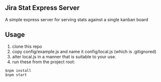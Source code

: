 Jira Stat Express Server
------------------------

A simple express server for serving stats against a single kanban board

Usage
-----

1. clone this repo 
1. copy config/example.js and name it config/local.js (which is .gitignored)
1. alter local.js in a manner that is suitable to your use.
1. run these from the project root:

```
$npm install
$npm start
```

